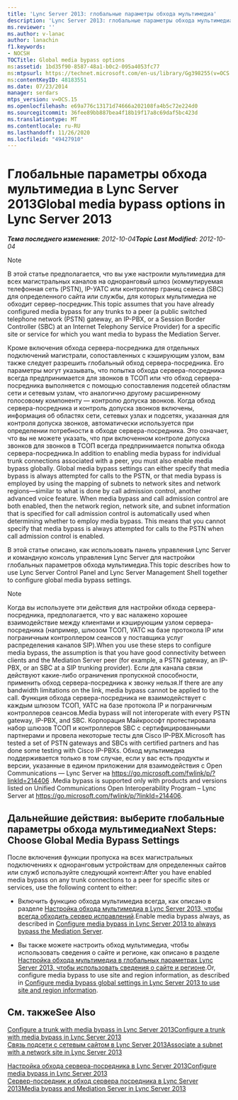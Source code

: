 ```yaml
---
title: 'Lync Server 2013: глобальные параметры обхода мультимедиа'
description: 'Lync Server 2013: глобальные параметры обхода мультимедиа.'
ms.reviewer: ''
ms.author: v-lanac
author: lanachin
f1.keywords:
- NOCSH
TOCTitle: Global media bypass options
ms:assetid: 1bd35f90-8587-48a1-b0c2-095a4053fc77
ms:mtpsurl: https://technet.microsoft.com/en-us/library/Gg398255(v=OCS.15)
ms:contentKeyID: 48183551
ms.date: 07/23/2014
manager: serdars
mtps_version: v=OCS.15
ms.openlocfilehash: e69a776c13171d74666a202108fa4b5c72e224d0
ms.sourcegitcommit: 36fee89bb887bea4f18b19f17a8c69daf5bc423d
ms.translationtype: MT
ms.contentlocale: ru-RU
ms.lasthandoff: 11/26/2020
ms.locfileid: "49427910"
---
```

# <a name="global-media-bypass-options-in-lync-server-2013"></a><span data-ttu-id="959f0-103">Глобальные параметры обхода мультимедиа в Lync Server 2013</span><span class="sxs-lookup"><span data-stu-id="959f0-103">Global media bypass options in Lync Server 2013</span></span>

<div data-xmlns="http://www.w3.org/1999/xhtml">

<div class="topic" data-xmlns="http://www.w3.org/1999/xhtml" data-msxsl="urn:schemas-microsoft-com:xslt" data-cs="https://msdn.microsoft.com/">

<div data-asp="https://msdn2.microsoft.com/asp">



</div>

<div id="mainSection">

<div id="mainBody"><span data-ttu-id="959f0-104">

<span> </span></span><span class="sxs-lookup"><span data-stu-id="959f0-104">

<span> </span></span></span>

<span data-ttu-id="959f0-105">_**Тема последнего изменения:** 2012-10-04_</span><span class="sxs-lookup"><span data-stu-id="959f0-105">_**Topic Last Modified:** 2012-10-04_</span></span>

<div>


> [!NOTE]  
> <span data-ttu-id="959f0-106">В этой статье предполагается, что вы уже настроили мультимедиа для всех магистральных каналов на одноранговый шлюз (коммутируемая телефонная сеть (PSTN), IP-УАТС или контроллер границ сеанса (SBC) для определенного сайта или службы, для которых мультимедиа не обходит сервер-посредник.</span><span class="sxs-lookup"><span data-stu-id="959f0-106">This topic assumes that you have already configured media bypass for any trunks to a peer (a public switched telephone network (PSTN) gateway, an IP-PBX, or a Session Border Controller (SBC) at an Internet Telephony Service Provider) for a specific site or service for which you want media to bypass the Mediation Server.</span></span>



</div>

<span data-ttu-id="959f0-p101">Кроме включения обхода сервера-посредника для отдельных подключений магистрали, сопоставленных с кэширующим узлом, вам также следует разрешить глобальный обход сервера-посредника. Его параметры могут указывать, что попытка обхода сервера-посредника всегда предпринимается для звонков в ТСОП или что обход сервера-посредника выполняется с помощью сопоставления подсетей областям сети и сетевым узлам, что аналогично другому расширенному голосовому компоненту — контролю допуска звонков. Когда обход сервера-посредника и контроль допуска звонков включены, информация об областях сети, сетевых узлах и подсетях, указанная для контроля допуска звонков, автоматически используется при определении потребности в обходе сервера-посредника. Это означает, что вы не можете указать, что при включенном контроле допуска звонков для звонков в ТСОП всегда предпринимается попытка обхода сервера-посредника.</span><span class="sxs-lookup"><span data-stu-id="959f0-p101">In addition to enabling media bypass for individual trunk connections associated with a peer, you must also enable media bypass globally. Global media bypass settings can either specify that media bypass is always attempted for calls to the PSTN, or that media bypass is employed by using the mapping of subnets to network sites and network regions—similar to what is done by call admission control, another advanced voice feature. When media bypass and call admission control are both enabled, then the network region, network site, and subnet information that is specified for call admission control is automatically used when determining whether to employ media bypass. This means that you cannot specify that media bypass is always attempted for calls to the PSTN when call admission control is enabled.</span></span>

<span data-ttu-id="959f0-111">В этой статье описано, как использовать панель управления Lync Server и командную консоль управления Lync Server для настройки глобальных параметров обхода мультимедиа.</span><span class="sxs-lookup"><span data-stu-id="959f0-111">This topic describes how to use Lync Server Control Panel and Lync Server Management Shell together to configure global media bypass settings.</span></span>

<div>


> [!NOTE]  
> <span data-ttu-id="959f0-112">Когда вы используете эти действия для настройки обхода сервера-посредника, предполагается, что у вас налажено хорошее взаимодействие между клиентами и кэширующим узлом сервера-посредника (например, шлюзом ТСОП, УАТС на базе протокола IP или пограничным контроллером сеансов у поставщика услуг распределения каналов SIP).</span><span class="sxs-lookup"><span data-stu-id="959f0-112">When you use these steps to configure media bypass, the assumption is that you have good connectivity between clients and the Mediation Server peer (for example, a PSTN gateway, an IP-PBX, or an SBC at a SIP trunking provider).</span></span> <span data-ttu-id="959f0-113">Если для канала связи действуют какие-либо ограничения пропускной способности, применить обход сервера-посредника к звонку нельзя.</span><span class="sxs-lookup"><span data-stu-id="959f0-113">If there are any bandwidth limitations on the link, media bypass cannot be applied to the call.</span></span> <span data-ttu-id="959f0-114">Функция обхода сервера-посредника не взаимодействует с каждым шлюзом ТСОП, УАТС на базе протокола IP и пограничным контроллеров сеансов.</span><span class="sxs-lookup"><span data-stu-id="959f0-114">Media bypass will not interoperate with every PSTN gateway, IP-PBX, and SBC.</span></span> <span data-ttu-id="959f0-115">Корпорация Майкрософт протестировала набор шлюзов ТСОП и контроллеров SBC с сертифицированными партнерами и провела некоторые тесты для Cisco IP-PBX.</span><span class="sxs-lookup"><span data-stu-id="959f0-115">Microsoft has tested a set of PSTN gateways and SBCs with certified partners and has done some testing with Cisco IP-PBXs.</span></span> <span data-ttu-id="959f0-116">Обход мультимедиа поддерживается только в том случае, если у вас есть продукты и версии, указанные в едином приложении для взаимодействия с Open Communications — Lync Server на <A href="https://go.microsoft.com/fwlink/p/?linkid=214406">https://go.microsoft.com/fwlink/p/?linkId=214406</A> .</span><span class="sxs-lookup"><span data-stu-id="959f0-116">Media bypass is supported only with products and versions listed on Unified Communications Open Interoperability Program – Lync Server at <A href="https://go.microsoft.com/fwlink/p/?linkid=214406">https://go.microsoft.com/fwlink/p/?linkId=214406</A>.</span></span>



</div>

<div>

## <a name="next-steps-choose-global-media-bypass-settings"></a><span data-ttu-id="959f0-117">Дальнейшие действия: выберите глобальные параметры обхода мультимедиа</span><span class="sxs-lookup"><span data-stu-id="959f0-117">Next Steps: Choose Global Media Bypass Settings</span></span>

<span data-ttu-id="959f0-118">После включения функции пропуска на всех магистральных подключениях к одноранговым устройствам для определенных сайтов или служб используйте следующий контент:</span><span class="sxs-lookup"><span data-stu-id="959f0-118">After you have enabled media bypass on any trunk connections to a peer for specific sites or services, use the following content to either:</span></span>

  - <span data-ttu-id="959f0-119">Включить функцию обхода мультимедиа всегда, как описано в разделе [Настройка обхода мультимедиа в Lync Server 2013, чтобы всегда обходить сервер исправлений](lync-server-2013-configure-media-bypass-to-always-bypass-the-mediation-server.md).</span><span class="sxs-lookup"><span data-stu-id="959f0-119">Enable media bypass always, as described in [Configure media bypass in Lync Server 2013 to always bypass the Mediation Server](lync-server-2013-configure-media-bypass-to-always-bypass-the-mediation-server.md).</span></span>

  - <span data-ttu-id="959f0-120">Вы также можете настроить обход мультимедиа, чтобы использовать сведения о сайте и регионе, как описано в разделе [Настройка обхода мультимедиа в глобальных параметрах Lync Server 2013, чтобы использовать сведения о сайте и регионе](lync-server-2013-configure-media-bypass-global-settings-to-use-site-and-region-information.md).</span><span class="sxs-lookup"><span data-stu-id="959f0-120">Or, configure media bypass to use site and region information, as described in [Configure media bypass global settings in Lync Server 2013 to use site and region information](lync-server-2013-configure-media-bypass-global-settings-to-use-site-and-region-information.md).</span></span>

</div>

<div>

## <a name="see-also"></a><span data-ttu-id="959f0-121">См. также</span><span class="sxs-lookup"><span data-stu-id="959f0-121">See Also</span></span>


[<span data-ttu-id="959f0-122">Configure a trunk with media bypass in Lync Server 2013</span><span class="sxs-lookup"><span data-stu-id="959f0-122">Configure a trunk with media bypass in Lync Server 2013</span></span>](lync-server-2013-configure-a-trunk-with-media-bypass.md)  
[<span data-ttu-id="959f0-123">Связь подсети с сетевым сайтом в Lync Server 2013</span><span class="sxs-lookup"><span data-stu-id="959f0-123">Associate a subnet with a network site in Lync Server 2013</span></span>](lync-server-2013-associate-a-subnet-with-a-network-site.md)  


[<span data-ttu-id="959f0-124">Настройка обхода сервера-посредника в Lync Server 2013</span><span class="sxs-lookup"><span data-stu-id="959f0-124">Configure media bypass in Lync Server 2013</span></span>](lync-server-2013-configure-media-bypass.md)  
[<span data-ttu-id="959f0-125">Сервер-посредник и обход сервера посредника в Lync Server 2013</span><span class="sxs-lookup"><span data-stu-id="959f0-125">Media bypass and Mediation Server in Lync Server 2013</span></span>](lync-server-2013-media-bypass-and-mediation-server.md)  
  

<span data-ttu-id="959f0-126"></div>

</div>

<span> </span>

</div>

</div>

</span><span class="sxs-lookup"><span data-stu-id="959f0-126"></div>

</div>

<span> </span>

</div>

</div>

</span></span></div>

